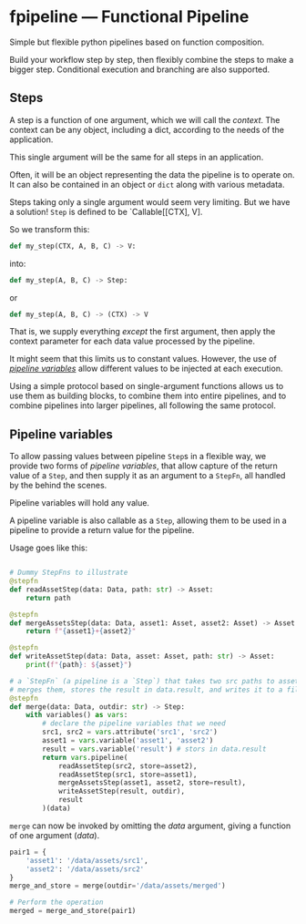 # fpipeline — Functional Pipeline

Simple but flexible python pipelines based on function composition.

Build your workflow step by step, then flexibly combine the steps to make a bigger step. Conditional
execution and branching are also supported.

## Steps

A step is a function of one argument, which we will
call the _context_. The context can be any object, including a dict, according to the needs of the application.

This single argument will be the same for all steps in an application.

Often, it will be an object representing the data the
pipeline is to operate on. It can also be contained in
an object or `dict` along with various metadata.

Steps taking only a single argument would seem very
limiting. But we have a solution! `Step` is defined to
be `Callable[[CTX], V].

So we transform this:

```python
def my_step(CTX, A, B, C) -> V:
```

into:

```python
def my_step(A, B, C) -> Step:
```

or

```python
def my_step(A, B, C) -> (CTX) -> V
```

That is, we supply everything _except_ the first
argument, then apply the context parameter for
each data value processed by the pipeline.

It might seem that this limits us to constant values.
However, the use of
[_pipeline variables_](#Pipeline_variables) allow
different values to be injected at each execution.

Using a simple protocol based on single-argument functions allows us to use them as building blocks, to combine them into entire pipelines, and to combine pipelines into larger pipelines, all following the same protocol.

## Pipeline variables

To allow passing values between pipeline `Step`s in a flexible way, we provide two forms of _pipeline variables_, that allow capture of the return value of a `Step`, and then supply it as an argument to a `StepFn`, all handled by the behind the scenes.

Pipeline variables will hold any value.

A pipeline variable is also callable as a `Step`, allowing them to be used in a
pipeline to provide a return value for the pipeline.

Usage goes like this:

```python

# Dummy StepFns to illustrate
@stepfn
def readAssetStep(data: Data, path: str) -> Asset:
    return path

@stepfn
def mergeAssetsStep(data: Data, asset1: Asset, asset2: Asset) -> Asset:
    return f"{asset1}+{asset2}"

@stepfn
def writeAssetStep(data: Data, asset: Asset, path: str) -> Asset:
    print(f"{path}: ${asset}")

# a `StepFn` (a pipeline is a `Step`) that takes two src paths to assets,
# merges them, stores the result in data.result, and writes it to a file.
@stepfn
def merge(data: Data, outdir: str) -> Step:
    with variables() as vars:
        # declare the pipeline variables that we need
        src1, src2 = vars.attribute('src1', 'src2')
        asset1 = vars.variable('asset1', 'asset2')
        result = vars.variable('result') # stors in data.result
        return vars.pipeline(
            readAssetStep(src2, store=asset2),
            readAssetStep(src1, store=asset1),
            mergeAssetsStep(asset1, asset2, store=result),
            writeAssetStep(result, outdir),
            result
        )(data)
```

`merge` can now be invoked by omitting the _data_ argument, giving a function of one
argument (_data_).

```python
pair1 = {
    'asset1': '/data/assets/src1',
    'asset2': '/data/assets/src2'
}
merge_and_store = merge(outdir='/data/assets/merged')

# Perform the operation
merged = merge_and_store(pair1)
```
